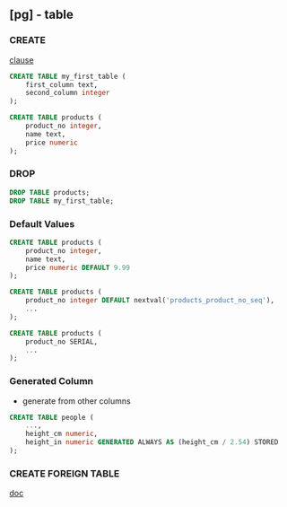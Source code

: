 ## [pg] - table

### CREATE
[clause](https://www.postgresql.org/docs/current/sql-createtable.html)
```sql
CREATE TABLE my_first_table (
    first_column text,
    second_column integer
);

CREATE TABLE products (
    product_no integer,
    name text,
    price numeric
);
```
### DROP
```sql
DROP TABLE products;
DROP TABLE my_first_table;
```

### Default Values
```sql
CREATE TABLE products (
    product_no integer,
    name text,
    price numeric DEFAULT 9.99
);

CREATE TABLE products (
    product_no integer DEFAULT nextval('products_product_no_seq'),
    ...
);

CREATE TABLE products (
    product_no SERIAL,
    ...
);
```

### Generated Column
* generate from other columns
```sql
CREATE TABLE people (
    ...,
    height_cm numeric,
    height_in numeric GENERATED ALWAYS AS (height_cm / 2.54) STORED
);
```

### CREATE FOREIGN TABLE
[doc](https://www.postgresql.org/docs/current/sql-createforeigntable.html)




